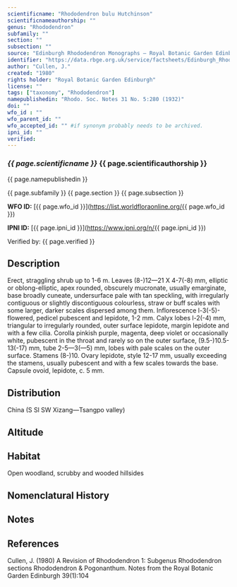 ```yaml
---
scientificname: "Rhododendron bulu Hutchinson"
scientificnameauthorship: ""
genus: "Rhododendron"
subfamily: ""
section: ""
subsection: ""
source: "Edinburgh Rhododendron Monographs – Royal Botanic Garden Edinburgh"
identifier: "https://data.rbge.org.uk/service/factsheets/Edinburgh_Rhododendron_Monographs.xhtml"
author: "Cullen, J."
created: "1980"
rights holder: "Royal Botanic Garden Edinburgh"
license: ""
tags: ["taxonomy", "Rhododendron"]
namepublishedin: "Rhodo. Soc. Notes 31 No. 5:280 (1932)"
doi: ""
wfo_id : ""
wfo_parent_id: ""
wfo_accepted_id: "" #if synonym probably needs to be archived.                      
ipni_id: ""
verified:
---
```

### _{{ page.scientificname }}_ {{ page.scientificauthorship }}
 {{ page.namepublishedin }}

{{ page.subfamily }} {{ page.section }} {{ page.subsection }}

**WFO ID:** [{{ page.wfo_id }}](https://list.worldfloraonline.org/{{ page.wfo_id }})

**IPNI ID:** [{{ page.ipni_id }}](https://www.ipni.org/n/{{ page.ipni_id }})

Verified by: {{ page.verified }}



## Description
Erect, straggling shrub up to 1-6 m. Leaves (8-)12—21 X 4-7(-8) mm, elliptic or oblong-elliptic, apex rounded, obscurely mucronate, usually emarginate, base broadly cuneate, undersurface pale with tan speckling, with irregularly contiguous or slightly discontiguous colourless, straw or buff scales with some larger, darker scales dispersed among them. Inflorescence l-3(-5)-flowered, pedicel pubescent and lepidote, 1-2 mm. Calyx lobes l-2(-4) mm, triangular to irregularly rounded, outer surface lepidote, margin lepidote and with a few cilia. Corolla pinkish purple, magenta, deep violet or occasionally white, pubescent in the throat and rarely so on the outer surface, (9.5-)10.5-13(-17) mm, tube 2-5—3(—5) mm, lobes with pale scales on the outer surface. Stamens (8-)10. Ovary lepidote, style 12-17 mm, usually exceeding the stamens, usually pubescent and with a few scales towards the base. Capsule ovoid, lepidote, c. 5 mm.

## Distribution
China (S Sl SW Xizang—Tsangpo valley)

## Altitude


## Habitat
Open woodland, scrubby and wooded hillsides

## Nomenclatural History

                       
## Notes


## References

Cullen, J. (1980) A Revision of Rhododendron 1: Subgenus Rhododendron sections Rhododendron & Pogonanthum. Notes from the Royal Botanic Garden Edinburgh 39(1):104
